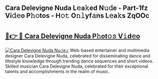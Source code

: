 ## Cara Delevigne Nuda L𝚎a𝚔ed N𝚞𝚍e - Part-1fz Vi𝚍𝚎o P𝚑𝚘tos - H𝚘𝚝 O𝚗𝚕yf𝚊ns L𝚎a𝚔s ZqOOc

# <h2><a href="http://kf469l.oniu.top/?m=Cara+Delevigne+Nuda">🔗👉 🔴 Cara Delevigne Nuda P𝚑ot𝚘𝚜 V𝚒d𝚎o</a></h2>

[![Cara Delevigne Nuda Nu𝚍e𝚜](https://i.imgur.com/0qMVB7G.gif)](http://kf469l.oniu.top/?m=Cara+Delevigne+Nuda)
Web-based entertainer and multimedia designer Cara Delevigne Nuda, celebrated for disseminating dance and lifestyle knowledge through trending dance sequences and short videos. Skilled musician Cara Delevigne Nuda, celebrated for their exceptional talents and accomplishments in the realm of music.  
